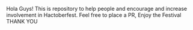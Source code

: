 Hola Guys!
This is repository to help people and encourage and increase involvement in Hactoberfest.
Feel free to place a PR, Enjoy the Festival
THANK YOU
